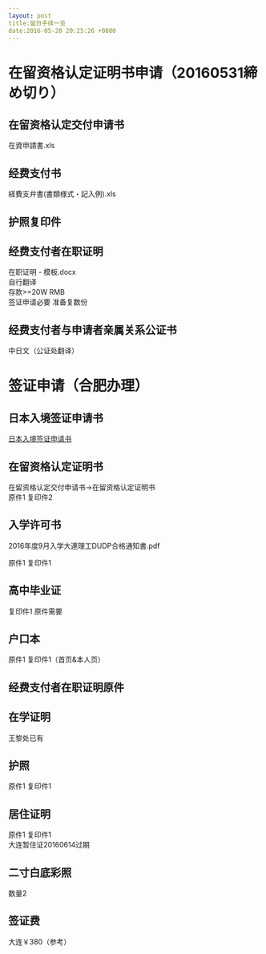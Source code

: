 ```yaml
---
layout: post
title:留日手续一览
date:2016-05-20 20:25:26 +0800
---
```


# 在留资格认定证明书申请（20160531締め切り）

## 在留资格认定交付申请书

在資申請書.xls

## 经费支付书

経費支弁書(書類様式・記入例).xls

## 护照复印件

## 经费支付者在职证明

在职证明 - 模板.docx  
自行翻译  
 存款>=20W RMB  
签证申请必要 准备复数份

## 经费支付者与申请者亲属关系公证书

中日文（公证处翻译）

# 签证申请（合肥办理）

## 日本入境签证申请书

[日本入境签证申请书](http://www.dalian.cn.emb-japan.go.jp/ch/cardryugaku.html)

## 在留资格认定证明书

在留资格认定交付申请书→在留资格认定证明书  
原件1 复印件2

## 入学许可书

2016年度9月入学大連理工DUDP合格通知書.pdf

原件1 复印件1

## 高中毕业证

复印件1 原件需要

## 户口本

原件1 复印件1（首页&本人页）

## 经费支付者在职证明原件

## 在学证明

王黎处已有

## 护照

原件1 复印件1

## 居住证明

原件1 复印件1  
大连暂住证20160614过期

## 二寸白底彩照

数量2

## 签证费

大连￥380（参考）
